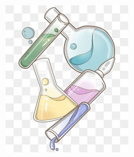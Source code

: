 ![alt text](https://github.com/K-Anme/Belajar_Streamlit_120725_New-Again/blob/main/WhatsApp%20Image%202025-07-18%20at%2013.43.15.jpeg?raw=true)
